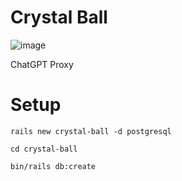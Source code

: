 # Crystal Ball

![image](https://github.com/digitalconfucius/crystal-ball/assets/156959605/a53c6359-c62a-468d-8ae0-1d8667b4b962)

ChatGPT Proxy

# Setup

`rails new crystal-ball -d postgresql`

`cd crystal-ball`

`bin/rails db:create`

